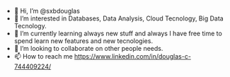 - 👋 Hi, I’m @sxbdouglas
- 👀 I’m interested in Databases, Data Analysis, Cloud Tecnology, Big Data Tecnology.
- 🌱 I’m currently learning always new stuff and always I have free time to spend learn new features and new tecnologies.
- 💞️ I’m looking to collaborate on other people needs.
- 📫 How to reach me https://www.linkedin.com/in/douglas-c-744409224/

<!---
sxbdouglas/sxbdouglas is a ✨ special ✨ repository because its `README.md` (this file) appears on your GitHub profile.
You can click the Preview link to take a look at your changes.
--->
